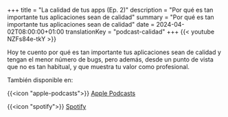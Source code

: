 +++
title = "La calidad de tus apps (Ep. 2)"
description = "Por qué es tan importante tus aplicaciones sean de calidad"
summary = "Por qué es tan importante tus aplicaciones sean de calidad"
date = 2024-04-02T08:00:00+01:00
translationKey = "podcast-calidad"
+++
{{< youtube NZFs84e-tkY >}}

Hoy te cuento por qué es tan importante tus aplicaciones sean de calidad y tengan el menor número de bugs, pero además, desde un punto de vista que no es tan habitual, y que muestra tu valor como profesional.

También disponible en:

{{<icon "apple-podcasts">}} [Apple Podcasts](https://podcasts.apple.com/es/podcast/programando-para-apple/id1737822341?i=1000651082203)

{{<icon "spotify">}} [Spotify](https://open.spotify.com/episode/3HKg7kIok4kbxdhiQ6ZOLC?si=bmn8ebjwSoWyacFDy9AzgA)